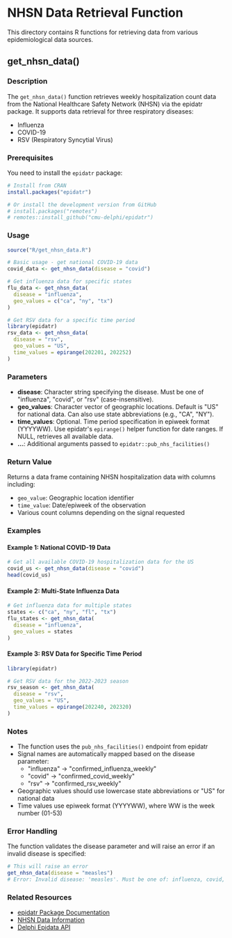 # NHSN Data Retrieval Function

This directory contains R functions for retrieving data from various epidemiological data sources.

## get_nhsn_data()

### Description

The `get_nhsn_data()` function retrieves weekly hospitalization count data from the National Healthcare Safety Network (NHSN) via the epidatr package. It supports data retrieval for three respiratory diseases:
- Influenza
- COVID-19
- RSV (Respiratory Syncytial Virus)

### Prerequisites

You need to install the `epidatr` package:

```r
# Install from CRAN
install.packages("epidatr")

# Or install the development version from GitHub
# install.packages("remotes")
# remotes::install_github("cmu-delphi/epidatr")
```

### Usage

```r
source("R/get_nhsn_data.R")

# Basic usage - get national COVID-19 data
covid_data <- get_nhsn_data(disease = "covid")

# Get influenza data for specific states
flu_data <- get_nhsn_data(
  disease = "influenza",
  geo_values = c("ca", "ny", "tx")
)

# Get RSV data for a specific time period
library(epidatr)
rsv_data <- get_nhsn_data(
  disease = "rsv",
  geo_values = "US",
  time_values = epirange(202201, 202252)
)
```

### Parameters

- **disease**: Character string specifying the disease. Must be one of "influenza", "covid", or "rsv" (case-insensitive).
- **geo_values**: Character vector of geographic locations. Default is "US" for national data. Can also use state abbreviations (e.g., "CA", "NY").
- **time_values**: Optional. Time period specification in epiweek format (YYYYWW). Use epidatr's `epirange()` helper function for date ranges. If NULL, retrieves all available data.
- **...**: Additional arguments passed to `epidatr::pub_nhs_facilities()`

### Return Value

Returns a data frame containing NHSN hospitalization data with columns including:
- `geo_value`: Geographic location identifier
- `time_value`: Date/epiweek of the observation
- Various count columns depending on the signal requested

### Examples

#### Example 1: National COVID-19 Data
```r
# Get all available COVID-19 hospitalization data for the US
covid_us <- get_nhsn_data(disease = "covid")
head(covid_us)
```

#### Example 2: Multi-State Influenza Data
```r
# Get influenza data for multiple states
states <- c("ca", "ny", "fl", "tx")
flu_states <- get_nhsn_data(
  disease = "influenza",
  geo_values = states
)
```

#### Example 3: RSV Data for Specific Time Period
```r
library(epidatr)

# Get RSV data for the 2022-2023 season
rsv_season <- get_nhsn_data(
  disease = "rsv",
  geo_values = "US",
  time_values = epirange(202240, 202320)
)
```

### Notes

- The function uses the `pub_nhs_facilities()` endpoint from epidatr
- Signal names are automatically mapped based on the disease parameter:
  - "influenza" → "confirmed_influenza_weekly"
  - "covid" → "confirmed_covid_weekly"
  - "rsv" → "confirmed_rsv_weekly"
- Geographic values should use lowercase state abbreviations or "US" for national data
- Time values use epiweek format (YYYYWW), where WW is the week number (01-53)

### Error Handling

The function validates the disease parameter and will raise an error if an invalid disease is specified:

```r
# This will raise an error
get_nhsn_data(disease = "measles")
# Error: Invalid disease: 'measles'. Must be one of: influenza, covid, rsv
```

### Related Resources

- [epidatr Package Documentation](https://cmu-delphi.github.io/epidatr/)
- [NHSN Data Information](https://www.cdc.gov/nhsn/)
- [Delphi Epidata API](https://cmu-delphi.github.io/delphi-epidata/)
